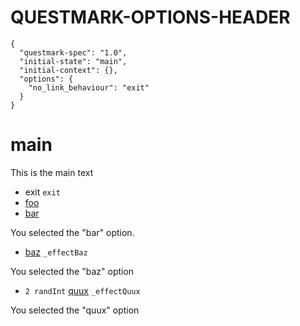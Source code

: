 # QUESTMARK-OPTIONS-HEADER

    {
      "questmark-spec": "1.0",
      "initial-state": "main",
      "initial-context": {},
      "options": {
        "no_link_behaviour": "exit"
      }
    }

# main

This is the main text

* exit `exit`
* [foo](#main)
* [bar](#main)

You selected the "bar" option.

* [baz](#main) `_effectBaz`

You selected the "baz" option

* `2 randInt` [quux](#main) `_effectQuux`

You selected the "quux" option


